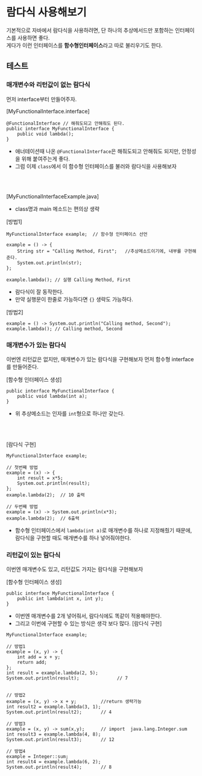 # 람다식 사용해보기 
기본적으로 자바에서 람다식을 사용하려면, 단 하나의 추상메서드만 포함하는 인터페이스를 사용하면 좋다.   
게다가 이런 인터페이스를 **함수형인터페이스**라고 따로 불리우기도 한다.


## 테스트 

### 매개변수와 리턴값이 없는 람다식
먼저 interface부터 만들어주자.

\[MyFunctionalInterface.interface\]
```
@FunctionalInterface // 해줘도되고 안해줘도 된다.
public interface MyFunctionalInterface {
    public void lambda();
}
```
- 애너테이션때 나온 `@FunctionalInterface`은 해줘도되고 안해줘도 되지만, 안정성을 위해 붙여주는게 좋다.
- 그럼 이제 `class`에서 이 함수형 인터페이스를 불러와 람다식을 사용해보자

<br></br>

\[MyFunctionalInterfaceExample.java\]
- class명과 main 메소드는 편의상 생략

\[방법1\]
```
MyFunctionalInterface example;  // 함수형 인터페이스 선언

example = () -> {
    String str = "Calling Method, First";   //추상메소드이기에, 내부를 구현해준다.
    System.out.println(str);
};

example.lambda(); // 실행 Calling Method, First
```
- 람다식이 잘 동작한다.
- 만약 실행문이 한줄로 가능하다면 `{}` 생략도 가능하다.

\[방법2\]
```
example = () -> System.out.println("Calling method, Second");
example.lambda(); // Calling method, Second
```

### 매개변수가 있는 람다식
이번엔 리턴값은 없지만, 매개변수가 있는 람다식을 구현해보자
먼저 함수형 interface를 만들어준다.

\[함수형 인터페이스 생성\]
```
public interface MyFunctionalInterface {
    public void lambda(int a);
}
```
- 위 추상메소드는 인자를 `int`형으로 하나만 갖는다.

<br></br>

\[람다식 구현\]
```
MyFunctionalInterface example;

// 첫번째 방법
example = (x) -> {
    int result = x*5;
    System.out.println(result);
};
example.lambda(2);  // 10 출력

// 두번째 방법
example = (x) -> System.out.println(x*3);
example.lambda(2);  // 6출력
```
 - 함수형 인터페이스에서 `lambda(int a)`로 매개변수를 하나로 지정해줬기 때문에, 람다식을 구현할 때도 매개변수를 하나 넣어줘야한다.


### 리턴값이 있는 람다식
이번엔 매개변수도 있고, 리턴값도 가지는 람다식을 구현해보자

\[함수형 인터페이스 생성\]
```
public interface MyFunctionalInterface {
    public int lambda(int x, int y);
}
```

- 이번엔 매개변수를 2개 넣어줘서, 람다식에도 똑같이 적용해야한다.
- 그리고 이번에 구현할 수 있는 방식은 생각 보다 많다.
\[람다식 구현\]
```
MyFunctionalInterface example;

// 방법1
example = (x, y) -> {
    int add = x + y;
    return add;
};
int result = example.lambda(2, 5);
System.out.println(result);              // 7


// 방법2
example = (x, y) -> x + y;         //return 생략가능
int result2 = example.lambda(3, 1);
System.out.println(result2);       // 4

// 방법3
example = (x, y) -> sum(x,y);      // import  java.lang.Integer.sum
int result3 = example.lambda(4, 8);
System.out.println(result3);       // 12

// 방법4
example = Integer::sum;
int result4 = example.lambda(6, 2);
System.out.println(result4);       // 8
```

